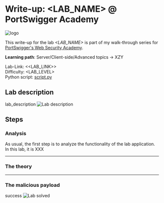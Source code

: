 # Write-up: <LAB_NAME> @ PortSwigger Academy

![logo](img/logo.png)

This write-up for the lab *<LAB_NAME>* is part of my walk-through series for [PortSwigger's Web Security Academy](https://portswigger.net/web-security).

**Learning path**: Server/Client-side/Advanced topics → XZY

Lab-Link: <<LAB_LINK>>  
Difficulty: <LAB_LEVEL>  
Python script: [script.py](script.py)  

## Lab description

lab_description
![Lab description](img/lab_description.png)

## Steps

### Analysis

As usual, the first step is to analyze the functionality of the lab application. In this lab, it is XXX

---

### The theory

---

### The malicious payload

success
![Lab solved](img/success.png)

